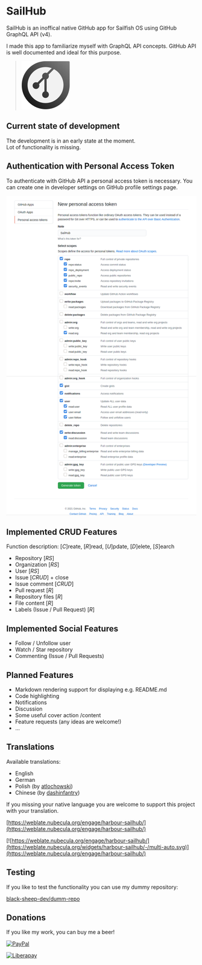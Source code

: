# SailHub
SailHub is an inoffical native GitHub app for Sailfish OS using GitHub GraphQL API (v4).

I made this app to familiarize myself with GraphQL API concepts. GitHub API is well documented and ideal for this purpose.

>![](icons/128x128/harbour-sailhub.png)

## Current state of development

The development is in an early state at the moment.  
Lot of functionality is missing.

## Authentication with Personal Access Token
To authenticate with GitHub API a personal access token is necessary. You can create one in developer settings on GitHub profile settings page.

![](doc/images/github_personal_access_token.png)

## Implemented CRUD Features
Function description: [*C*]reate, [*R*]read, [*U*]pdate, [*D*]elete, [*S*]earch

- Repository [*RS*]
- Organization [*RS*]
- User [*RS*]
- Issue [*CRUD*] + close
- Issue comment [*CRUD*]
- Pull request [*R*]
- Repository files [*R*]
- File content [*R*]
- Labels (Issue / Pull Request) [*R*]

## Implemented Social Features

- Follow / Unfollow user
- Watch / Star repository
- Commenting (Issue / Pull Requests)

## Planned Features
- Markdown rendering support for displaying e.g. README.md
- Code highlighting
- Notifications
- Discussion
- Some useful cover action /content
- Feature requests (any ideas are welcome!)
- ...

## Translations
Available translations:

- English
- German
- Polish (by [atlochowski](https://github.com/atlochowski))
- Chinese (by [dashinfantry](https://github.com/dashinfantry))
  
If you missing your native language you are welcome to support this project with your translation.

[https://weblate.nubecula.org/engage/harbour-sailhub/](https://weblate.nubecula.org/engage/harbour-sailhub/)

[![https://weblate.nubecula.org/engage/harbour-sailhub/](https://weblate.nubecula.org/widgets/harbour-sailhub/-/multi-auto.svg)](https://weblate.nubecula.org/engage/harbour-sailhub/)

## Testing
If you like to test the functionality you can use my dummy repository:

[black-sheep-dev/dumm-repo](https://github.com/black-sheep-dev/dummy-repo)

## Donations

If you like my work, you can buy me a beer! 

[![PayPal](https://www.paypalobjects.com/en_US/i/btn/btn_donate_LG.gif) ](https://www.paypal.com/paypalme/nubecula/1)

[![Liberapay](https://liberapay.com/assets/widgets/donate.svg)](https://liberapay.com/black-sheep-dev/donate)